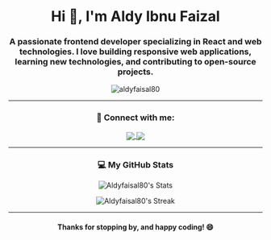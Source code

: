 <h1 align="center">Hi 👋, I'm Aldy Ibnu Faizal</h1>
<h3 align="center">A passionate frontend developer specializing in <strong>React</strong> and web technologies. I love building responsive web applications, learning new technologies, and contributing to open-source projects.</h3>

<p align="center">
  <img src="https://komarev.com/ghpvc/?username=aldyfaisal80&label=Profile%20views&color=0e75b6&style=flat" alt="aldyfaisal80" />
</p>

---

<h3 align="center">🚀 Connect with me:</h3>
<p align="center">
  <a href="https://www.linkedin.com/in/aldy-ibnu-faizal/" target="blank">
    <img align="center" src="https://img.shields.io/badge/-Aldy%20Faizal%20-blue?style=flat-square&logo=Linkedin&logoColor=white&link=https://linkedin.com/in/aldyfaisal"/>
  </a>
  <a href="mailto:aldyfaisal80@gmail.com">
    <img align="center" src="https://img.shields.io/badge/-aldyfaisal80@gmail.com-c14438?style=flat-square&logo=Gmail&logoColor=white"/>
  </a>
</p>

---

<h3 align="center">💻 My GitHub Stats</h3>
<p align="center">
  <img src="https://github-readme-stats.vercel.app/api?username=Aldyfaisal80&theme=vision-friendly-dark&show_icons=true&hide_border=false&count_private=true" alt="Aldyfaisal80's Stats"/>
</p>

<p align="center">
  <img src="https://github-readme-streak-stats.herokuapp.com/?user=Aldyfaisal80&theme=vision-friendly-dark&hide_border=false" alt="Aldyfaisal80's Streak"/>
</p>

---

<h4 align="center">Thanks for stopping by, and happy coding! 😄</h4>
